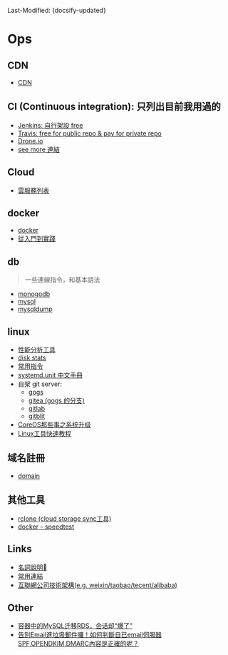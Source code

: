 Last-Modified: {docsify-updated}

# Ops

## CDN

- [CDN](/ops/cdn/README.md)

## CI (Continuous integration): 只列出目前我用過的

- [Jenkins: 自行架設 free](/ops/ci/jenkins.md)
- [Travis: free for public repo & pay for private repo](/ops/ci/travis.md)
- [Drone.io](https://drone.io/)
- [see more 連結](https://ithelp.ithome.com.tw/articles/10187137)

## Cloud

- [雲服務列表](/ops/cloud/README.md)

## docker

- [docker](/ops/docker/README.md#docker)
- [從入門到實踐](https://yeasy.gitbooks.io/docker_practice/)

## db

> 一些連線指令，和基本語法

- [monogodb](/dba/mongodb.md)
- [mysql](/dba/mysql.md)
- [mysqldump](/dba/mysql.md#mysqldump)

## linux

- [性能分析工具](/ops/linux/analyze.md)
- [disk stats](/ops/linux/proc-diskstats.md)
- [常用指令](/ops/linux/command.md)
- [systemd.unit 中文手冊](http://www.jinbuguo.com/systemd/systemd.unit.html)
- 自架 git server:
  - [gogs](https://github.com/gogits/gogs)
  - [gitea (gogs 的分支)](https://github.com/go-gitea/gitea)
  - [gitlab](https://about.gitlab.com/)
  - [gitblit](http://gitblit.com/)
- [CoreOS那些事之系统升级](https://linux.cn/article-5262-1.html)
- [Linux工具快速教程](https://linuxtools-rst.readthedocs.io/zh_CN/latest/index.html)

## 域名註冊

- [domain](/ops/domain/README.md#domain)

## 其他工具

- [rclone (cloud storage sync工具)](https://rclone.org/docs/#fast-list)
- [docker - speedtest](https://hub.docker.com/r/tianon/speedtest/)

## Links

- [名詞說明](/ops/名詞說明.md)
- [常用連結](/ops/常用連結.md)
- [互聯網公司技術架構(e.g. weixin/taobao/tecent/alibaba)](https://github.com/davideuler/architecture.of.internet-product)


## Other

- [容器中的MySQL迁移RDS，会话却“爆了”](https://mp.weixin.qq.com/s/mMPRQ55VVsJeb_z1ZOaIQg)
- [告別Email進垃圾郵件囉！如何判斷自已email伺服器SPF,OPENDKIM,DMARC內容是正確的呢？](https://jackteacher.cc/2734/%E5%91%8A%E5%88%A5email%E9%80%B2%E5%9E%83%E5%9C%BE%E9%83%B5%E4%BB%B6%E5%9B%89%EF%BC%81%E5%A6%82%E4%BD%95%E5%88%A4%E6%96%B7%E8%87%AA%E5%B7%B2email%E4%BC%BA%E6%9C%8D%E5%99%A8spfdkimdmarc%E5%85%A7/)
